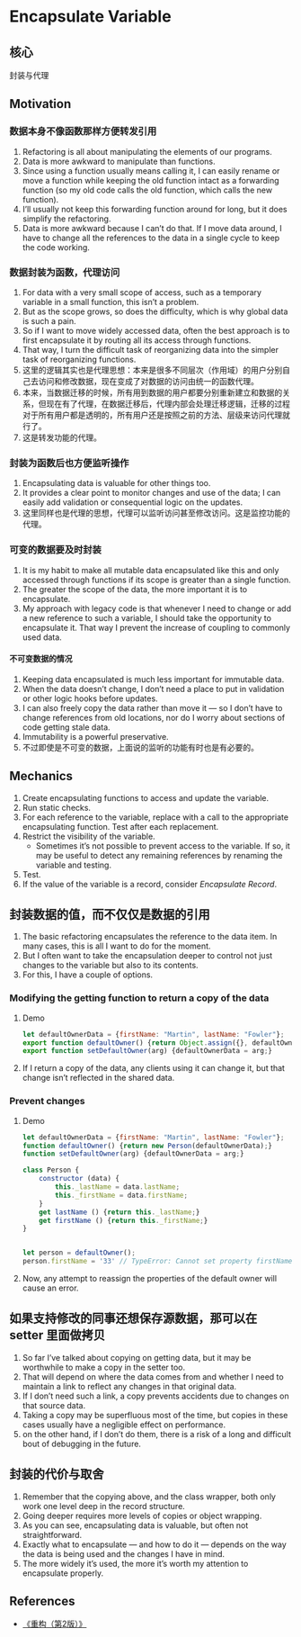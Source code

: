 # Encapsulate Variable


## 核心
封装与代理


## Motivation
### 数据本身不像函数那样方便转发引用
1. Refactoring is all about manipulating the elements of our programs. 
2. Data is more awkward to manipulate than functions. 
3. Since using a function usually means calling it, I can easily rename or move a function while keeping the old function intact as a forwarding function (so my old code calls the old function, which calls the new function). 
4. I’ll usually not keep this forwarding function around for long, but it does simplify the refactoring.
3. Data is more awkward because I can’t do that. If I move data around, I have to change all the references to the data in a single cycle to keep the code working. 

### 数据封装为函数，代理访问
1. For data with a very small scope of access, such as a temporary variable in a small function, this isn’t a problem. 
2. But as the scope grows, so does the difficulty, which is why global data is such a pain.
3. So if I want to move widely accessed data, often the best approach is to first encapsulate it by routing all its access through functions. 
4. That way, I turn the difficult task of reorganizing data into the simpler task of reorganizing functions.
5. 这里的逻辑其实也是代理思想：本来是很多不同层次（作用域）的用户分别自己去访问和修改数据，现在变成了对数据的访问由统一的函数代理。
6. 本来，当数据迁移的时候，所有用到数据的用户都要分别重新建立和数据的关系，但现在有了代理，在数据迁移后，代理内部会处理迁移逻辑，迁移的过程对于所有用户都是透明的，所有用户还是按照之前的方法、层级来访问代理就行了。
7. 这是转发功能的代理。

### 封装为函数后也方便监听操作
1. Encapsulating data is valuable for other things too. 
2. It provides a clear point to monitor changes and use of the data; I can easily add validation or consequential logic on the updates. 
3. 这里同样也是代理的思想，代理可以监听访问甚至修改访问。这是监控功能的代理。

### 可变的数据要及时封装
1. It is my habit to make all mutable data encapsulated like this and only accessed through functions if its scope is greater than a single function. 
2. The greater the scope of the data, the more important it is to encapsulate. 
3. My approach with legacy code is that whenever I need to change or add a new reference to such a variable, I should take the opportunity to encapsulate it. That way I prevent the increase of coupling to commonly used data.

#### 不可变数据的情况
1. Keeping data encapsulated is much less important for immutable data. 
2. When the data doesn’t change, I don’t need a place to put in validation or other logic hooks before updates. 
3. I can also freely copy the data rather than move it — so I don’t have to change references from old locations, nor do I worry about sections of code getting stale data. 
4. Immutability is a powerful preservative. 
5. 不过即使是不可变的数据，上面说的监听的功能有时也是有必要的。


## Mechanics
1. Create encapsulating functions to access and update the variable.
2. Run static checks.
3. For each reference to the variable, replace with a call to the appropriate encapsulating function. Test after each replacement.
4. Restrict the visibility of the variable.
    * Sometimes it’s not possible to prevent access to the variable. If so, it may be useful to detect any remaining references by renaming the variable and testing.
5. Test.
6. If the value of the variable is a record, consider *Encapsulate Record*.


## 封装数据的值，而不仅仅是数据的引用
1. The basic refactoring encapsulates the reference to the data item.  In many cases, this is all I want to do for the moment.
2. But I often want to take the encapsulation deeper to control not just changes to the variable but also to its contents.
3. For this, I have a couple of options. 

### Modifying the getting function to return a copy of the data
1. Demo
    ```js
    let defaultOwnerData = {firstName: "Martin", lastName: "Fowler"};
    export function defaultOwner() {return Object.assign({}, defaultOwnerData);}
    export function setDefaultOwner(arg) {defaultOwnerData = arg;}
    ```
2.  If I return a copy of the data, any clients using it can change it, but that change isn’t reflected in the shared data.

### Prevent changes
1. Demo
    ```js
    let defaultOwnerData = {firstName: "Martin", lastName: "Fowler"};
    function defaultOwner() {return new Person(defaultOwnerData);}
    function setDefaultOwner(arg) {defaultOwnerData = arg;}

    class Person {
        constructor (data) {
            this._lastName = data.lastName;
            this._firstName = data.firstName;
        }
        get lastName () {return this._lastName;}
        get firstName () {return this._firstName;}
    }


    let person = defaultOwner();
    person.firstName = '33' // TypeError: Cannot set property firstName of #<Person> which has only a getter
    ```
2. Now, any attempt to reassign the properties of the default owner will cause an error.


## 如果支持修改的同事还想保存源数据，那可以在 setter 里面做拷贝
1. So far I’ve talked about copying on getting data, but it may be worthwhile to make a copy in the setter too. 
2. That will depend on where the data comes from and whether I need to maintain a link to reflect any changes in that original data. 
3. If I don’t need such a link, a copy prevents accidents due to changes on that source data. 
4. Taking a copy may be superfluous most of the time, but copies in these cases usually have a negligible effect on performance.
5. on the other hand, if I don’t do them, there is a risk of a long and difficult bout of debugging in the future.


## 封装的代价与取舍
1. Remember that the copying above, and the class wrapper, both only work one level deep in the record structure. 
2. Going deeper requires more levels of copies or object wrapping. 
3. As you can see, encapsulating data is valuable, but often not straightforward. 
4. Exactly what to encapsulate — and how to do it — depends on the way the data is being used and the changes I have in mind. 
5.  The more widely it’s used, the more it’s worth my attention to encapsulate properly.


## References
* [《重构（第2版）》](https://book.douban.com/subject/33400354/)
